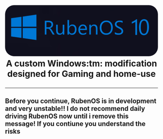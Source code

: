 <h1 align="center">
  <img src="https://github.com/WorldOFWindows/RubenOS/blob/main/rubenos_banner.png?raw=true" "width="50"  style="border-radius: 30px"></a>
A custom Windows:tm: modification designed for Gaming and home-use

##                                                 
---
Before you continue, RubenOS is in **development** and very **unstable**!! I do not recommend daily driving RubenOS now until i remove this message! If you contiune you understand the risks
---                                                                                                                                     
